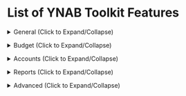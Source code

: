 <!-- THIS FILE IS GENERATED THERE IS NO NEED TO ADD YOUR FEATURE TO THIS LIST -->

# List of YNAB Toolkit Features

<details><summary>General (Click to Expand/Collapse)</summary>

## Account Name Height

Makes the account names smaller so that you can see more of the account names and fit more on the screen.

## Add Copy Transactions to Activity Modals

Adds a button to copy transactions displayed in the various Activity Modals (Budget and Reports pages).

## Better scrollbars

Provides smaller and cleaner scrollbars across the application.

## Budget Quick Switch

Adds the list of budgets to the Open Budget dropdown so you don't have to navigate to the 'Open Budget' page to switch budgets.

## Colour Blind Mode

Changes colours like red, yellow and green in the interface to colours and shapes that are more easily distinguishable by colourblind people.

## Hide Account Balances

Allows you to hide account type totals and/or account balances.

## Hide Closed Accounts

This feature hides the closed accounts section in the side menu. View the account-options popup (click your e-mail) to show or hide the closed accounts.

## Hide Edit Account Button

Allows you to hide the edit account button to help prevent accidentally clicking on it.

## Hide Help (?) Button

This feature hides the blue help (?) button in the bottom right corner of the screen. View the account-options popup (click your e-mail) to show or hide the help button.

## Hide Referral Banner

YNAB shows a "Share YNAB, Get YNAB free" banner. If you'd rather not see this banner, you can turn this feature on to hide it.

## Interface Font

Select a font from the Google Fonts library or choose to use your system font.

## Localization of YNAB

Localization of interface.

## Navigation Tabs Height

Makes the navigation tabs (Budget, Reports, etc) smaller, and with less padding, so that you can see more of the sidebar on the screen.

## POS-style currency entry mode

Allow entry of currency values without decimal separators (as done in real-life on POS terminals). For example, entering a figure of "500" will expand to "5.00". Values containing decimal separator of current account are left unmodified (e.g. "50.00" will stay "50.00"). As a shorthand, values ending with "-" will be expanded to full monetary unit (e.g. "50-" will result in "50.00"). Math operations are supported as well (e.g. "50\*5" becomes "2.50").

## Printing Improvements

Changes print styles so budget and account sections can be easily printed. Due to the number of columns, the account section should be printed using landscape orientation.

## Privacy Mode

Obscures dollar amounts everywhere until hovered. In toggle mode, a lock icon will appear in the lower left corner of YNAB. Click to enable or disable privacy mode.

## Show Import Notifications in Navigation Sidebar

Underline account names in the navigation sidebar that have transactions to be imported. Hovering the mouse over the account name will display the number of transactions to be imported.

## Square Negative Mode

Changes the round borders on all negative numbers to square. Helps them become more of an eyesore so you want to get rid of them!

## Toolkit Reports

Adds Toolkit Reports to the sidebar. Current reports include: Net Worth, Spending By Category/Payee, and Income vs Expense</details>

<details><summary>Budget (Click to Expand/Collapse)</summary>

## Add "Enter" Shortcut to the Move Popup

Pressing Enter in the Move Popup acts like clicking the OK button, instead of losing focus or doing nothing.

## Add Goals Indication

Add indicators for subcategories with goals. Types: (M)onthly goal, target by (D)ate goal, (T)arget without date, and (U)pcoming transactions.

## Add Pacing to the Budget

Add a column for 'pacing' which shows you how much money you've spent based on how far you are through the month. Note that clicking on the pacing value will toggle emphasis, allowing you to selectively enable the feature per category.

## Allow Markdown in Notes

Adds Markdown parsing to notes, allowing support for links, bullet points, and other formatting tools. Learn how to use Markdown [here](https://www.markdownguide.org/cheat-sheet).

## Budget Rows Progress Bars

Add progress bars and a vertical bar that shows how far you are through the month to category rows.

## Colored Master Category Row

Adds Color to Master Category Row.

## Credit Card Emoji

Adds a credit card emoji 💳 to the "Credit Card Payments" category.

## Current Month Indicator

Changes the header bar's background color to a lighter blue when viewing the current month to better differentiate between months.

## Date Of Money

Hover the mouse over Age of Money to display the date of the income.
For example, on 11th January with Age of Money = 10, Date of Money would be 1st January.

## Days Of Buffering Metric - Date

Hover the mouse over Days of Buffering to display the equivalent Date for Days of Buffering.
For example, on 1st January with Days of Buffering = 10, Date of Buffering would be 11th January.

## Days of Buffering History Lookup

How old transactions should be used for average daily outflow calculation.

## Days of Buffering Metric

This calculation shows how long your money would likely last if you never earned another cent based on your average spending. We know that no month is 'average' but this should give you some idea of how much of a buffer you have. Equal to budget accounts total divided by the average daily outflow. That comes from sum of all outflow transactions from on budget accounts only divided by the age of budget in days. You can also change the number of days taken into account by this metric with the 'Days of Buffering History Lookup' setting.

## Display Target Goal Amount And Overbudget Warning

Adds a 'Goal' column which displays the target goal amount for every category with a goal, and a warning in red if you have budgeted beyond your goal.

## Display Total Monthly Goals

Adds a 'Total Monthly Goals' to the budget inspector, which displays the total amount of monthly funding goals.

## Enable Categories Filter

Enable textbox at budget page for categories filtering

## Goal Indicator Warning Color

Change the orange goal underfunded warning to blue, to better differentiate it from credit card overspending.

## Height of Budget Rows

Makes the budget rows skinnier than the default YNAB style so that you can fit more on the screen.

## Hide Age of Money Calculation

Hides the Age of Money calculation. Some users find it's not relevant or helpful for them, so they'd rather hide it. NOTE: YNAB will continue to run its Age of Money calculations, so the data will be up to date if you decide to show it again.

## Hide Total Available

Hides the "Total Available" section in the budget inspector.

## Highlight all Negative Category Balances Red

Ensure all negative balances are highlighted red instead of yellow, even with credit card spending.

## Income From Last Month

Show total of incoming transactions for last month in the header.

## Link to Inflows

Clicking on the "Total Inflows" section of the budget inspector will link to the inflow transactions for that month.

## Make the Categories Dropdown Larger

The Categories Dropdown that shows in the move money modal is quite small. Show more categories if the page real estate allows for it.

## Paid in Full Credit Card Assist

Highlights credit card category balances with a yellow warning if the balance of the category does not match the account balance. Adds a button to the Inspector to rectify the difference.

## Remove Zero and Negative Categories When Covering Over-Budgeting

Default YNAB behaviour is to show these categories when covering overbudgeting, but since they've got no money in them they won't help you. Let's clean up the menu.

## Seamless Budget Header

Remove the borders between selected month, funds and Age of Money in the budget header.

## Show Upcoming Transaction Total

Adds the total of upcoming transactions alongside activity for each category.

## Spending Goal

Allows the monthly funding goal to be set as a max spending goal for each category.

## Stealing From Future Alert

Highlights "Budget Next Month" red when you've gone negative as some point in the future.

## Striped Budget Rows

Shows a light gray background on alternating category rows.

## To Be Budgeted Warning

Changes the 'To Be Budgeted' background color to yellow if there is unallocated money left to be budgeted.

## Toggle Master Categories

Adds ability to toggle all master categories at once. Alternatively, "Solo Mode" can be used to toggle all but a single category at once.

## Unhighlight all Positive Category Balances

Removes the highlight colour from positive (or zero) category balances and colours positive balances green instead.

## Warn When Clicking a Quick Budget Option

When this feature is activated, there will be a warning if you have already budgeted something.

## Warn When Target Balance is Not Reached

Will highlight balances of categories with Target Balances that have not yet been met.

## Width of Category Popup

Makes the screen that pops up when you click on activity from a budget category wider so you can see more details of the transactions listed.

## Width of Monthly Notes Popup

Makes the screen that pops up when you click on 'Enter a note...' below the month name wider so you can add more text.</details>

<details><summary>Accounts (Click to Expand/Collapse)</summary>

## Add Auto-Distribute Button To Split Transactions

Allows you to distribute the remaining amount in a split transaction proportionally to sub-transactions

## Add Check Number Column

Adds the check number column to your account view.

## Add a Toggle Splits Button to the Account(s) toolbar

Clicking the Toggle Splits button shows or hides all sub-transactions within all split transactions.

## Auto Adjust Split Transactions

When entering split transactions, each additional split will be auto-filled with the current remaining amount.

## Automatically Enable Running Balance

Enables YNAB's native "Running Balance" by default for each account register.

## Automatically Mark Transaction as Cleared

Automatically mark transaction as cleared when you enter it manually.

## Bottom Notification Bar

Move the notification bar to the bottom as an overlay. This prevents the transactions from "jumping around."

## Bulk Manage Payees

Adds an option to the transaction edit drop-down menu to manage payees for the current selection.

## Change Behaviour of Enter Key When Adding Transactions

When you press enter while adding transactions, the default behaviour is 'Save and add another'. This option changes it to just 'Save'.

## Change Behaviour of Enter Key on the Memo field When Adding or Editing Transactions

When you press enter on the memo field while adding or editing a transaction, the default behaviour is 'Save' or 'Save and add another'. This option changes it to move to the next field.

## Clear Selection

Adds an option to the transaction edit drop-down menu to clear the current selection.

## Clear new transactions with CTRL+Enter

Automatically clear a new transaction by pressing CTRL+Enter (CMD on Mac).

## Confirm keyboard-initiated transaction cancelation

Displays a pop-up confirmation prompt when transaction row's "Cancel" action is triggered by keyboard press ("Enter"). This guards against inadvertent discarding of complex split transaction entries in keyboard driven entry workflows.

## Deselect Transactions on Save

Deselects all transactions after any transaction is saved.

## Easy Transaction Approval

Quickly approve scheduled or linked transactions by selecting the transaction(s) and pressing 'a' or 'enter' on your keyboard. Alternately, approve single scheduled or linked transactions by right clicking on the blue 'i' or link icon.

## Edit Multiple Flags at Once

Adds a button to the edit dialog which allows you to set the flag. If multiple transactions are selected, all transactions are updated.

## Emphasize Outflows

Make values in the outflow column red and put them in parenthesis.

## First Day of the Week in Calendar

Change the first day of the week when viewing the calendar.

## Height of Rows in Account Register

Change the height of transaction rows so more of them are displayed on the screen.

## Larger Clickable Area for Icons

Makes the uncleared, cleared and reconciled icons easier to select.

## Reconciled Text Colour

Makes the text on reconciled transactions appear in a more obvious colour of your choosing.

## Set Custom Flag Names (with Tooltips)

Adds the ability to set custom flag names. Tooltip for the flag name will only be visible when the cursor is hovered over the flag. _**Note**: Custom flag names are stored locally in the browser in which they are set and will **not** be carried over to other browsers/computers. Custom flag names will be lost if browser data is cleared._

## Show Available Category Balance on Hover

Adds the total available balance to the category tooltip on each row in the Accounts register.

## Show Menu When Right Clicking On Transaction

Right clicking on a transaction will show the contextual menu, allowing easy access to the Edit menu options.

## Show Spare Change

Imagine if you paid for all purchases in whole dollars. Shows a total of the spare change you would accumulate for the selected outflow transactions.

## Striped Transaction Rows

Shows a light gray background on every other transaction row.

## Swap cleared and flagged columns

Place the Cleared column on the left and the Flagged column on the right sides of an account screen.

## Toggle Scheduled and Reconciled Transaction Buttons

Easily show and hide scheduled and reconciled transactions with one click.</details>

<details><summary>Reports (Click to Expand/Collapse)</summary>

## Compact Income vs. Expense

Modifies styling of the Income vs. Expense report so it doesn't use too much white space on the page.

## Highlight Income vs Expense Row on Hover

Provides a highlight over the currently hovered row on the native YNAB Income vs Expense report.

## View Zero as Empty

If a cell is zero, replace it with an empty cell so it is easier to focus on non-zero cells. "Total" rows are not modified.</details>

<details><summary>Advanced (Click to Expand/Collapse)</summary>

## Disable Toolkit for YNAB

Turn all features on and off with a single switch.</details>
